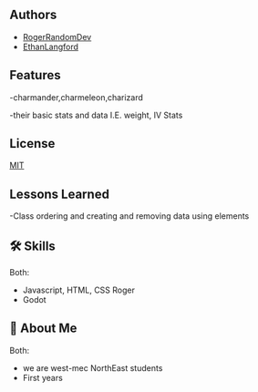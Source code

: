 ## Authors

- [RogerRandomDev](https://www.github.com/RogerRandomDev)
- [EthanLangford](https://www.github.com/captren501)

## Features

-charmander,charmeleon,charizard

-their basic stats and data I.E. weight, IV Stats

## License

[MIT](https://choosealicense.com/licenses/mit/)

## Lessons Learned

-Class ordering and creating and removing data using elements

## 🛠 Skills

Both:

- Javascript, HTML, CSS
  Roger
- Godot

## 🚀 About Me

Both:

- we are west-mec NorthEast students
- First years

